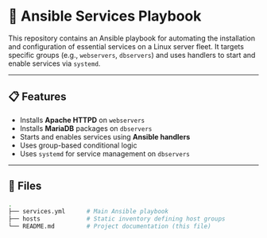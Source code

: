 # 🔧 Ansible Services Playbook

This repository contains an Ansible playbook for automating the installation and configuration of essential services on a Linux server fleet. It targets specific groups (e.g., `webservers`, `dbservers`) and uses handlers to start and enable services via `systemd`.

---

## 📋 Features

- Installs **Apache HTTPD** on `webservers`
- Installs **MariaDB** packages on `dbservers`
- Starts and enables services using **Ansible handlers**
- Uses group-based conditional logic
- Uses `systemd` for service management on `dbservers`

---

## 📁 Files

```bash
.
├── services.yml      # Main Ansible playbook
├── hosts             # Static inventory defining host groups
└── README.md         # Project documentation (this file)
```
